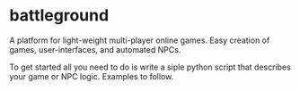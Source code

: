 # battleground

A platform for light-weight multi-player online games. Easy creation of games, user-interfaces, and automated NPCs.

To get started all you need to do is write a siple python script that describes your game or NPC logic. Examples to follow.

